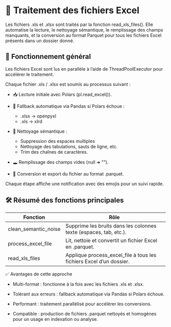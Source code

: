 # 📁 Traitement des fichiers Excel
Les fichiers .xls et .xlsx sont traités par la fonction read_xls_files().
Elle automatise la lecture, le nettoyage sémantique, le remplissage des champs manquants, et la conversion au format Parquet pour tous les fichiers Excel présents dans un dossier donné.

## 🔧 Fonctionnement général
Les fichiers Excel sont lus en parallèle à l’aide de ThreadPoolExecutor pour accélérer le traitement.

Chaque fichier .xls / .xlsx est soumis au processus suivant :

* 📥 Lecture initiale avec Polars (pl.read_excel()).

* 🛟 Fallback automatique via Pandas si Polars échoue :

    * .xlsx → openpyxl
    * .xls → xlrd

* 🧹 Nettoyage sémantique :

    * Suppression des espaces multiples
    * Nettoyage des tabulations, sauts de ligne, etc.
    * Trim des chaînes de caractères.

* 🕳️ Remplissage des champs vides (null ➜ "").

* 💾 Conversion et export du fichier au format .parquet.

Chaque étape affiche une notification avec des emojis pour un suivi rapide.

## 🛠 Résumé des fonctions principales
|Fonction|	Rôle|
|---|---|
|clean_semantic_noise|	Supprime les bruits dans les colonnes texte (espaces, tab, etc.).|
|process_excel_file|	Lit, nettoie et convertit un fichier Excel en .parquet.|
|read_xls_files|	Applique process_excel_file à tous les fichiers Excel d’un dossier.|

✅ Avantages de cette approche

* Multi-format : fonctionne à la fois avec les fichiers .xls et .xlsx.

* Tolérant aux erreurs : fallback automatique via Pandas si Polars échoue.

* Performant : traitement parallélisé pour accélérer les conversions.

* Compatible : production de fichiers .parquet nettoyés et homogènes pour un usage en indexation ou analyse.